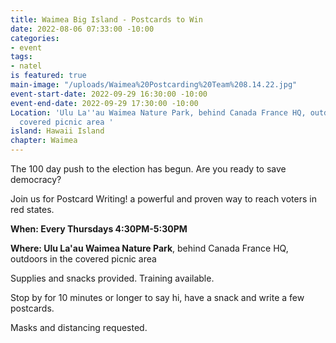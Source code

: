 ```yaml
---
title: Waimea Big Island - Postcards to Win
date: 2022-08-06 07:33:00 -10:00
categories:
- event
tags:
- natel
is featured: true
main-image: "/uploads/Waimea%20Postcarding%20Team%208.14.22.jpg"
event-start-date: 2022-09-29 16:30:00 -10:00
event-end-date: 2022-09-29 17:30:00 -10:00
Location: 'Ulu La''au Waimea Nature Park, behind Canada France HQ, outdoors in the
  covered picnic area '
island: Hawaii Island
chapter: Waimea
---
```


The 100 day push to the election has begun.  Are you ready to save democracy?

Join us for Postcard Writing! a powerful and proven way to reach voters in red states.

**When: Every Thursdays 4:30PM-5:30PM**

**Where: Ulu La'au Waimea Nature Park**, behind Canada France HQ, outdoors in the covered picnic area 

Supplies and snacks provided.  Training available. 

Stop by for 10 minutes or longer to say hi, have a snack and write a few postcards.

Masks and distancing requested.